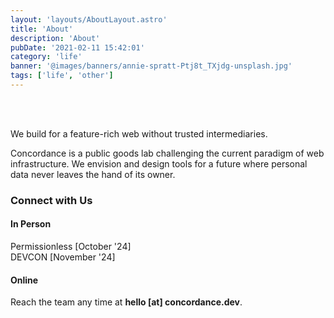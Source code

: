 ```yaml
---
layout: 'layouts/AboutLayout.astro'
title: 'About'
description: 'About'
pubDate: '2021-02-11 15:42:01'
category: 'life'
banner: '@images/banners/annie-spratt-Ptj8t_TXjdg-unsplash.jpg'
tags: ['life', 'other']
---
```

<br>
<br>

We build for a feature-rich web without trusted intermediaries.

Concordance is a public goods lab challenging the current paradigm of web infrastructure. We envision and design tools for a future where personal data never leaves the hand of its owner.
<!---
Founded on the belief that everyone has a right to transparency, 
### Mission 
Blockchain is revolutionary for its research, discovery, and solutions in the fields of cryptography and distributed compute.
The conterporary web is interactive and blockchain (stack-based deterministic finite automata). 
This limits web3 builders, who design dApps with some blockchain compute for settlement, but then must fallback to web2 app architecture for the rest of the system model. This creates opacity and reintroduces centralization in an attempt to optimize the user experience. 

Concordance builds solutions that answer for the entire stack of web architecture, not through direct replication the design of web 2, but by first understanding the aims of the current system, and manufacturing anew according to these aims.   

__Concordance's misison is to create a stratum true alternate to web2 with offerings so superior, it would be determental for institutions not to adopt.__

### Vision
The Concordance was founded to address Web3 interactivity gap. We envision a world where personal data never sits inside a privately-owned server, where a business the power to send that data externally, make judgements on a person because of their biased algorithms, or alter pricing 

__We envision a world with transparancy, eliminating data leaks, abolishing direct data transmission, and randsomware becomes an issue of the past.__

Some of our boldest opinions can be found in our blog posts. 
We challenge the blockchain community not with citiques as a specator, but by entering the area and forging solutions that make the system stronger.
-->

### Connect with Us 

#### In Person 
Permissionless [October '24] <br>
DEVCON [November '24]
#### Online
Reach the team any time at __hello [at] concordance.dev__.

<br>
<br>
<br>